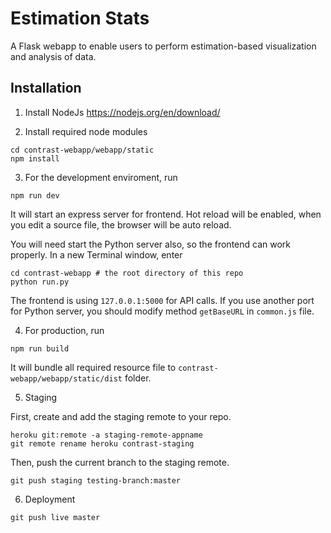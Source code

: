 # Estimation Stats
A Flask webapp to enable users to perform estimation-based visualization and analysis of data.

## Installation

1. Install NodeJs https://nodejs.org/en/download/

2. Install required node modules

```shell
cd contrast-webapp/webapp/static
npm install
```
3. For the development enviroment, run

```shell
npm run dev
```

It will start an express server for frontend. Hot reload will be enabled, when you edit a source file, the browser will be auto reload.

You will need start the Python server also, so the frontend can work properly. In a new Terminal window, enter

```shell
cd contrast-webapp # the root directory of this repo
python run.py
```

The frontend is using `127.0.0.1:5000` for API calls. If you use another port for Python server, you should modify method `getBaseURL` in `common.js` file.

4. For production, run

```shell
npm run build
```

It will bundle all required resource file to `contrast-webapp/webapp/static/dist` folder.

5. Staging

First, create and add the staging remote to your repo.
```shell
heroku git:remote -a staging-remote-appname
git remote rename heroku contrast-staging
```

Then, push the current branch to the staging remote.
```shell
git push staging testing-branch:master
```

6. Deployment

```shell
git push live master
```
